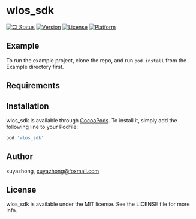 # wlos_sdk

[![CI Status](https://img.shields.io/travis/xuyazhong/wlos_sdk.svg?style=flat)](https://travis-ci.org/xuyazhong/wlos_sdk)
[![Version](https://img.shields.io/cocoapods/v/wlos_sdk.svg?style=flat)](https://cocoapods.org/pods/wlos_sdk)
[![License](https://img.shields.io/cocoapods/l/wlos_sdk.svg?style=flat)](https://cocoapods.org/pods/wlos_sdk)
[![Platform](https://img.shields.io/cocoapods/p/wlos_sdk.svg?style=flat)](https://cocoapods.org/pods/wlos_sdk)

## Example

To run the example project, clone the repo, and run `pod install` from the Example directory first.

## Requirements

## Installation

wlos_sdk is available through [CocoaPods](https://cocoapods.org). To install
it, simply add the following line to your Podfile:

```ruby
pod 'wlos_sdk'
```

## Author

xuyazhong, xuyazhong@foxmail.com

## License

wlos_sdk is available under the MIT license. See the LICENSE file for more info.
